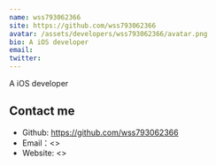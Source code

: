 ```yaml
---
name: wss793062366
site: https://github.com/wss793062366
avatar: /assets/developers/wss793062366/avatar.png
bio: A iOS developer
email: 
twitter: 
---
```


A iOS developer

## Contact me

- Github: <https://github.com/wss793062366>
- Email：<>
- Website: <>
  